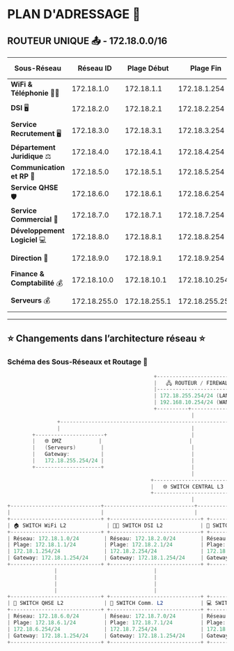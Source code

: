 # PLAN D'ADRESSAGE 📑

## ROUTEUR UNIQUE 📤 - **172.18.0.0/16**

| **Sous-Réseau**               | **Réseau ID** | **Plage Début** | **Plage Fin**  | **Broadcast**  | **CIDR**  | **Utilisateurs** | **Adresses disponibles** | **Gateway**  | **VLAN ID** |
|--------------------------------|--------------|-----------------|----------------|----------------|-----------|------------------|--------------------------|--------------|-------------|
| **WiFi & Téléphonie** 📶📞    | 172.18.1.0   | 172.18.1.1      | 172.18.1.254   | 172.18.1.255   | /24       |       ???        | 254 adresses             | 172.18.1.254 | VLAN10     |
| **DSI** 🖥️                    | 172.18.2.0   | 172.18.2.1      | 172.18.2.254   | 172.18.2.255   | /24       | 12 👨‍🏫            | 254 adresses             | 172.18.1.254 | VLAN20     |
| **Service Recrutement** 🖥️    | 172.18.3.0   | 172.18.3.1      | 172.18.3.254   | 172.18.3.255   | /24       | 3 👨‍🏫             | 254 adresses             | 172.18.1.254 | VLAN30     |
| **Département Juridique** ⚖️  | 172.18.4.0   | 172.18.4.1      | 172.18.4.254   | 172.18.4.255   | /24       | 10 👨‍🏫            | 254 adresses             | 172.18.1.254 | VLAN40     |
| **Communication et RP** 📰    | 172.18.5.0   | 172.18.5.1      | 172.18.5.254   | 172.18.5.255   | /24       | 18 👨‍🏫            | 254 adresses             | 172.18.1.254 | VLAN50     |
| **Service QHSE** 🛡️           | 172.18.6.0   | 172.18.6.1      | 172.18.6.254   | 172.18.6.255   | /24        | 4 👨‍🏫             | 254 adresses            | 172.18.1.254  | VLAN60     |
| **Service Commercial** 💼     | 172.18.7.0   | 172.18.7.1     | 172.18.7.254    | 172.18.7.255   | /24       | 15 👨‍🏫            | 254 adresses             | 172.18.1.254  | VLAN70    |
| **Développement Logiciel** 💻 | 172.18.8.0   | 172.18.8.1     | 172.18.8.254    | 172.18.8.255   | /24       | 94 👨‍🏫            | 254 adresses             | 172.18.1.254  | VLAN80    |
| **Direction** 🏢              | 172.18.9.0   | 172.18.9.1     | 172.18.9.254    | 172.18.9.255   | /24       | 3 👨‍🏫             | 254 adresses             | 172.18.1.254  | VLAN90    |
| **Finance & Comptabilité** 💰 | 172.18.10.0  | 172.18.10.1    | 172.18.10.254   | 172.18.10.255  | /24       | 8 👨‍🏫             | 254 adresses             | 172.18.1.254   | VLAN100    |
| **Serveurs** 💰               | 172.18.255.0 | 172.18.255.1   | 172.18.255.254  | 172.18.255.255 | /24       | 5 👨‍🏫             | 254 adresses             | 172.18.255.1   | VLAN255    |
---

## ⭐ Changements dans l’architecture réseau ⭐

### Schéma des Sous-Réseaux et Routage 📑

```java
                                               +---------------------------+
                                               |   🖧 ROUTEUR / FIREWALL   |
                                               |---------------------------|
                                               | 172.18.255.254/24 (LAN)   |
                                               | 192.168.10.254/24 (WAN)   |
                                               +----------+----------------+
                                                           |
                +---------------------------------------------------------+---------------------------+
                |                                          |                                          |               
        +----------------------+                           |                             +------------------------+
        |   🌐 DMZ            |                            |                             |    🌍 INTERNET        |
        |   (Serveurs)        |                            |                             |   (Vaste Internet)     |
        |   Gateway:          |                            |                             |   Gateway:             |
        |   172.18.255.254/24 |                            |                             |   192.168.10.254/24    |
        +---------------------+                            |                             +------------------------+
                                                           |
                                              +-------------------------+
                                              |   🌐 SWITCH CENTRAL L3  |
                                              +-------------------------+
                                                           |
+-----------------------------+-----------------------------+-----------------------------+-----------------------------+-----------------------------+
|                             |                             |                             |                             |                             |
+-----------------------------+ +-----------------------------+ +-----------------------------+ +-----------------------------+ +-----------------------------+
| 🏠 SWITCH WiFi L2             | 🧑‍💻 SWITCH DSI L2            | 🔄 SWITCH Recrut. L2           | ⚖️ SWITCH Juridiq. L2          | 🌍 SWITCH Publics L2    |
+-----------------------------+ +-----------------------------+ +-----------------------------+ +-----------------------------+ +-----------------------------+
| Réseau: 172.18.1.0/24        | Réseau: 172.18.2.0/24        | Réseau: 172.18.3.0/24        | Réseau: 172.18.4.0/24        | Réseau: 172.18.5.0/24           |
| Plage: 172.18.1.1/24         | Plage: 172.18.2.1/24         | Plage: 172.18.3.1/24         | Plage: 172.18.4.1/24         | Plage: 172.18.5.1/24            |
| 172.18.1.254/24              | 172.18.2.254/24              | 172.18.3.254/24              | 172.18.4.254/24              | 172.18.5.254/24                 |
| Gateway: 172.18.1.254/24     | Gateway: 172.18.1.254/24     | Gateway: 172.18.1.254/24     | Gateway: 172.18.1.254/24     | Gateway: 172.18.1.254/24        |
+-----------------------------+ +-----------------------------+ +-----------------------------+ +-----------------------------+ +-----------------------------+
               |                               |                               |                               |                               |
               |                               |                               |                               |                               |        
               |                               |                               |                               |                               |
               |                               |                               |                               |                               |
+-----------------------------+ +-----------------------------+ +-----------------------------+ +-----------------------------+ +-----------------------------+
| 🏢 SWITCH QHSE L2             | 💼 SWITCH Comm. L2            | 💻 SWITCH Logiciel L2         | 🏢 SWITCH Dir. L2             | 💰 SWITCH Fin. L2         |
+-----------------------------+ +-----------------------------+ +-----------------------------+ +-----------------------------+ +-----------------------------+
| Réseau: 172.18.6.0/24        | Réseau: 172.18.7.0/24        | Réseau: 172.18.8.0/24        | Réseau: 172.18.9.0/24        | Réseau: 172.18.10.0/24          |
| Plage: 172.18.6.1/24         | Plage: 172.18.7.1/24         | Plage: 172.18.8.1/24         | Plage: 172.18.9.1/24         | Plage: 172.18.10.1/24           |
| 172.18.6.254/24              | 172.18.7.254/24              | 172.18.8.254/24              | 172.18.9.254/24              | 172.18.10.254/24                |
| Gateway: 172.18.1.254/24     | Gateway: 172.18.1.254/24     | Gateway: 172.18.1.254/24     | Gateway: 172.18.1.254/24     | Gateway: 172.18.1.254/24        |
+-----------------------------+ +-----------------------------+ +-----------------------------+ +-----------------------------+ +-----------------------------+
